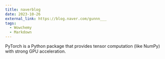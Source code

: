 ```yaml
---
title: naverblog
date: 2023-10-26
external_link: https://blog.naver.com/gunnn___
tags:
  - Wowchemy
  - Markdown
---
```


PyTorch is a Python package that provides tensor computation (like NumPy) with strong GPU acceleration.

<!--more-->
